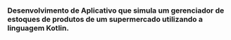 ### Desenvolvimento de Aplicativo que simula um gerenciador de estoques de produtos de um supermercado utilizando a linguagem Kotlin.
